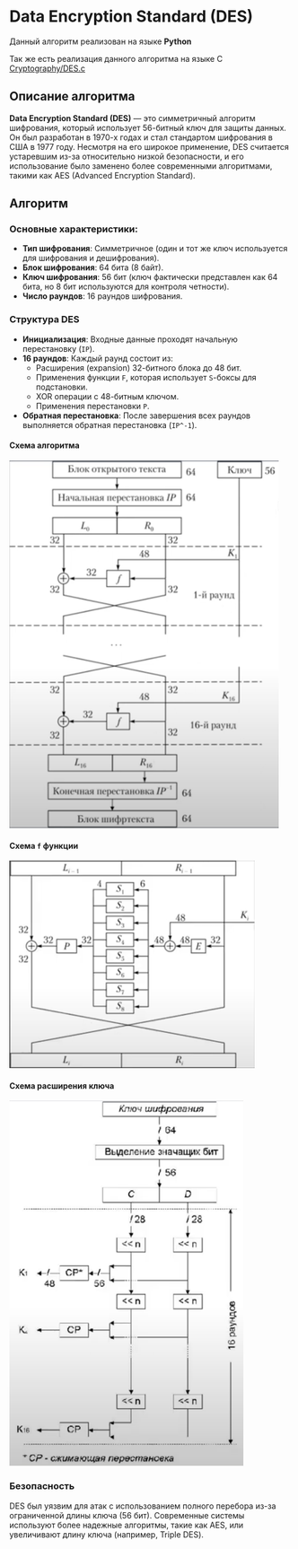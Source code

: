 # Data Encryption Standard (DES)

Данный алгоритм реализован на языке **Python**

Так же есть реализация данного алгоритма на языке C [Cryptography/DES.c](https://github.com/number571/C/blob/master/Cryptography/DES.c)

## Описание алгоритма

**Data Encryption Standard (DES)** — это симметричный алгоритм шифрования, который использует 56-битный ключ для защиты данных. 
Он был разработан в 1970-х годах и стал стандартом шифрования в США в 1977 году. 
Несмотря на его широкое применение, DES считается устаревшим из-за относительно низкой безопасности, и его использование было заменено более современными алгоритмами, такими как AES (Advanced Encryption Standard).

## Алгоритм

### Основные характеристики:

- **Тип шифрования**: Симметричное (один и тот же ключ используется для шифрования и дешифрования). 
- **Блок шифрования**: 64 бита (8 байт).
- **Ключ шифрования**: 56 бит (ключ фактически представлен как 64 бита, но 8 бит используются для контроля четности). 
- **Число раундов**: 16 раундов шифрования.

### Структура DES
- **Инициализация**: Входные данные проходят начальную перестановку (`IP`). 
- **16 раундов**: Каждый раунд состоит из:
  - Расширения (expansion) 32-битного блока до 48 бит. 
  - Применения функции `F`, которая использует `S`-боксы для подстановки.
  - XOR операции с 48-битным ключом.
  - Применения перестановки `P`. 
- **Обратная перестановка**: После завершения всех раундов выполняется обратная перестановка (`IP^-1`).


#### Схема алгоритма
![des.png](images/des.png)

#### Схема `f` функции
![f.png](images/f.png)

#### Схема расширения ключа
![key.png](images/key.png)

### Безопасность

DES был уязвим для атак с использованием полного перебора из-за ограниченной длины ключа (56 бит). 
Современные системы используют более надежные алгоритмы, такие как AES, или увеличивают длину ключа (например, Triple DES).
